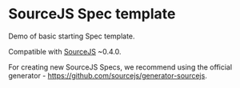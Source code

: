 # SourceJS Spec template

Demo of basic starting Spec template.

Compatible with [SourceJS](http://sourcejs.com) ~0.4.0.

For creating new SourceJS Specs, we recommend using the official generator - https://github.com/sourcejs/generator-sourcejs.
